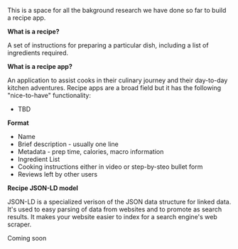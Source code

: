 This is a space for all the bakground research we have done so far to build a recipe app.

**What is a recipe?**

A set of instructions for preparing a particular dish, including a list of ingredients required.

**What is a recipe app?**

An application to assist cooks in their culinary journey and their day-to-day kitchen adventures.
Recipe apps are a broad field but it has the following "nice-to-have" functionality:
- TBD


**Format**  
- Name  
- Brief description - usually one line  
- Metadata - prep time, calories, macro information
- Ingredient List 
- Cooking instructions either in video or step-by-steo bullet form
- Reviews left by other users

**Recipe JSON-LD model**

JSON-LD is a specialized verison of the JSON data structure for linked data. It's used to easy
parsing of data from websites and to promote as search results. It makes your website easier to
index for a search engine's web scraper.

Coming soon





